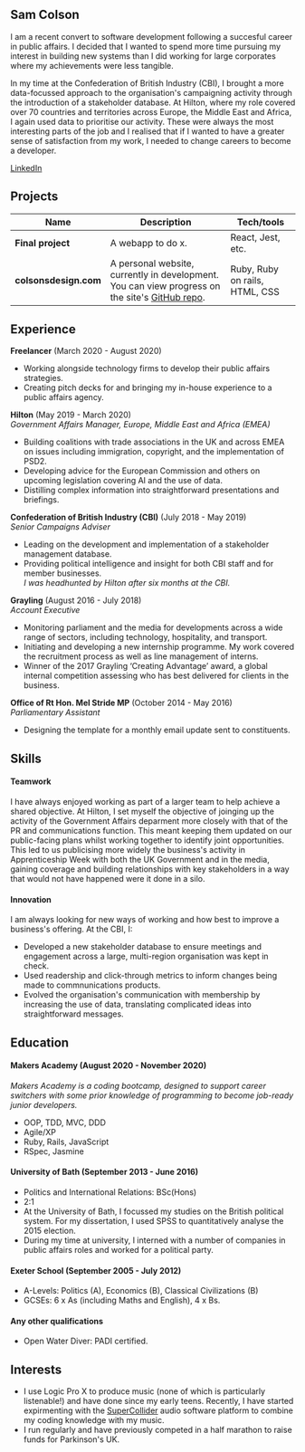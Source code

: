 ## Sam Colson

I am a recent convert to software development following a succesful career in public affairs. I decided that I wanted to spend more time pursuing my interest in building new systems than I did working for large corporates where my achievements were less tangible.

In my time at the Confederation of British Industry (CBI), I brought a more data-focussed approach to the organisation's campaigning activity through the introduction of a stakeholder database. At Hilton, where my role covered over 70 countries and territories across Europe, the Middle East and Africa, I again used data to prioritise our activity. These were always the most interesting parts of the job and I realised that if I wanted to have a greater sense of satisfaction from my work, I needed to change careers to become a developer.

[LinkedIn](https://www.linkedin.com/in/samcolson/)

## Projects

| Name                         | Description                            | Tech/tools        |
| ---------------------------- | -----------------                      | ----------------- |
| **Final project**            | A webapp to do x.                      | React, Jest, etc. |
| **colsonsdesign.com**        | A personal website, currently in development. You can view progress on the site's [GitHub repo](https://github.com/samcolson4/colsondesign). | Ruby, Ruby on rails, HTML, CSS |


## Experience

**Freelancer** (March 2020 - August 2020)  
- Working alongside technology firms to develop their public affairs strategies.
- Creating pitch decks for and bringing my in-house experience to a public affairs agency.

**Hilton** (May 2019 - March 2020)   
_Government Affairs Manager, Europe, Middle East and Africa (EMEA)_

- Building coalitions with trade associations in the UK and across EMEA on issues including immigration, copyright, and the implementation of PSD2.
- Developing advice for the European Commission and others on upcoming legislation covering AI and the use of data.
- Distilling complex information into straightforward presentations and briefings.

**Confederation of British Industry (CBI)** (July 2018 - May 2019)  
_Senior Campaigns Adviser_

- Leading on the development and implementation of a stakeholder management database.
- Providing political intelligence and insight for both CBI staff and for member businesses.  
_I was headhunted by Hilton after six months at the CBI._

**Grayling** (August 2016 - July 2018)  
_Account Executive_
- Monitoring parliament and the media for developments across a wide range of sectors, including technology, hospitality, and transport.
- Initiating and developing a new internship programme. My work covered the recruitment process as well as line management of interns.
- Winner of the 2017 Grayling ‘Creating Advantage’ award, a global internal competition assessing who has best delivered for clients in the business.


**Office of Rt Hon. Mel Stride MP** (October 2014 - May 2016)  
_Parliamentary Assistant_
- Designing the template for a monthly email update sent to constituents.


## Skills

#### Teamwork

I have always enjoyed working as part of a larger team to help achieve a shared objective. At Hilton, I set myself the objective of joinging up the activity of the Government Affairs deparment more closely with that of the PR and communications function. This meant keeping them updated on our public-facing plans whilst working together to identify joint opportunities. This led to us publicising more widely the business's activity in Apprenticeship Week with both the UK Government and in the media, gaining coverage and building relationships with key stakeholders in a way that would not have happened were it done in a silo.

#### Innovation

I am always looking for new ways of working and how best to improve a business's offering. At the CBI, I:
- Developed a new stakeholder database to ensure meetings and engagement across a large, multi-region organisation was kept in check.
- Used readership and click-through metrics to inform changes being made to commnunications products.
- Evolved the organisation's communication with membership by increasing the use of data, translating complicated ideas into straightforward messages.

## Education

#### Makers Academy (August 2020 - November 2020)  
_Makers Academy is a coding bootcamp, designed to support career switchers with some prior knowledge of programming to become job-ready junior developers._
- OOP, TDD, MVC, DDD
- Agile/XP
- Ruby, Rails, JavaScript
- RSpec, Jasmine

#### University of Bath (September 2013 - June 2016)  
- Politics and International Relations: BSc(Hons)
- 2:1
- At the University of Bath, I focussed my studies on the British political system. For my dissertation, I used SPSS to quantitatively analyse the 2015 election.
- During my time at university, I interned with a number of companies in public affairs roles and worked for a political party.

#### Exeter School (September 2005 - July 2012)  
- A-Levels: Politics (A), Economics (B), Classical Civilizations (B)
- GCSEs: 6 x As (including Maths and English), 4 x Bs.

#### Any other qualifications  
- Open Water Diver: PADI certified.

## Interests  
- I use Logic Pro X to produce music (none of which is particularly listenable!) and have done since my early teens. Recently, I have started expirmenting with the [SuperCollider](https://supercollider.github.io) audio software platform to combine my coding knowledge with my music.
- I run regularly and have previously competed in a half marathon to raise funds for Parkinson's UK.
